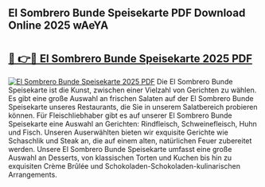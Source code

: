 ## El Sombrero Bunde Speisekarte PDF Download Online 2025 wAeYA

# <h2><a href="http://gcc5zsj.nevu.top/?p=El+Sombrero+Bunde+Speisekarte">🔗 👉🔴 El Sombrero Bunde Speisekarte 2025 PDF</a></h2>

[![El Sombrero Bunde Speisekarte 2025 PDF](https://i.imgur.com/dBaPXMq.png)](http://gcc5zsj.nevu.top/?p=El+Sombrero+Bunde+Speisekarte)
Die El Sombrero Bunde Speisekarte ist die Kunst, zwischen einer Vielzahl von Gerichten zu wählen. Es gibt eine große Auswahl an frischen Salaten auf der El Sombrero Bunde Speisekarte unseres Restaurants, die Sie in unserem Salatbereich probieren können. Für Fleischliebhaber gibt es auf unserer El Sombrero Bunde Speisekarte eine Auswahl an Gerichten: Rindfleisch, Schweinefleisch, Huhn und Fisch. Unseren Auserwählten bieten wir exquisite Gerichte wie Schaschlik und Steak an, die auf einem alten, natürlichen Feuer zubereitet werden. Unsere El Sombrero Bunde Speisekarte umfasst eine große Auswahl an Desserts, von klassischen Torten und Kuchen bis hin zu exquisiten Crème Brûlée und Schokoladen-Schokoladen-kulinarischen Arrangements.
